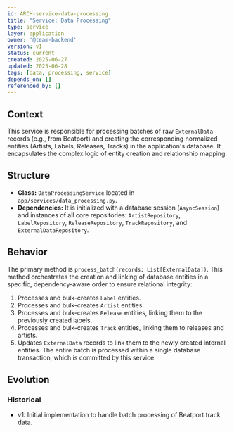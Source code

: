```yaml
---
id: ARCH-service-data-processing
title: "Service: Data Processing"
type: service
layer: application
owner: '@team-backend'
version: v1
status: current
created: 2025-06-27
updated: 2025-06-28
tags: [data, processing, service]
depends_on: []
referenced_by: []
---
```

## Context
This service is responsible for processing batches of raw `ExternalData` records (e.g., from Beatport) and creating the corresponding normalized entities (Artists, Labels, Releases, Tracks) in the application's database. It encapsulates the complex logic of entity creation and relationship mapping.

## Structure
- **Class:** `DataProcessingService` located in `app/services/data_processing.py`.
- **Dependencies:** It is initialized with a database session (`AsyncSession`) and instances of all core repositories: `ArtistRepository`, `LabelRepository`, `ReleaseRepository`, `TrackRepository`, and `ExternalDataRepository`.

## Behavior
The primary method is `process_batch(records: List[ExternalData])`. This method orchestrates the creation and linking of database entities in a specific, dependency-aware order to ensure relational integrity:
1.  Processes and bulk-creates `Label` entities.
2.  Processes and bulk-creates `Artist` entities.
3.  Processes and bulk-creates `Release` entities, linking them to the previously created labels.
4.  Processes and bulk-creates `Track` entities, linking them to releases and artists.
5.  Updates `ExternalData` records to link them to the newly created internal entities.
The entire batch is processed within a single database transaction, which is committed by this service.

## Evolution
### Historical
- v1: Initial implementation to handle batch processing of Beatport track data.

